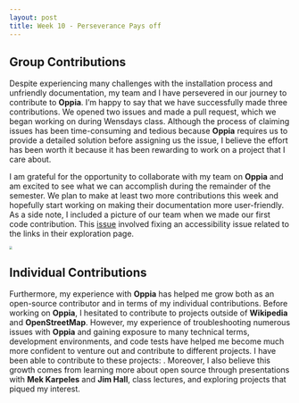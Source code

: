 ```yaml
---
layout: post
title: Week 10 - Perseverance Pays off
---
```


## Group Contributions

Despite experiencing many challenges with the installation process and unfriendly documentation, my team and I have persevered in our journey to contribute to **Oppia**. I’m happy to say that we have successfully made three contributions. We opened two issues and made a pull request, which we began working on during Wensdays class. Although the process of claiming issues has been time-consuming and tedious because **Oppia** requires us to provide a detailed solution before assigning us the issue, I believe the effort has been worth it because it has been rewarding to work on a project that I care about. 

<!--more-->

I am grateful for the opportunity to collaborate with my team on **Oppia** and am excited to see what we can accomplish during the remainder of the semester. We plan to make at least two more contributions this week and hopefully start working on making their documentation more user-friendly. As a side note, I included a picture of our team when we made our first code contribution. This [issue](https://github.com/oppia/oppia/issues/17832) involved fixing an accessibility issue related to the links in their exploration page. 

<img src="/Users/nicolesosa/Desktop/image000000-1.jpg" style="zoom:33%;" />



## Individual Contributions

Furthermore, my experience with **Oppia** has helped me grow both as an open-source contributor and in terms of my individual contributions. Before working on **Oppia**, I hesitated to contribute to projects outside of **Wikipedia** and **OpenStreetMap**. However, my experience of troubleshooting numerous issues with **Oppia** and gaining exposure to many technical terms, development environments, and code tests have helped me become much more confident to venture out and contribute to different projects. I have been able to contribute to these projects: . Moreover, I also believe this growth comes from learning more about open source through presentations with **Mek Karpeles** and **Jim Hall**, class lectures, and exploring projects that piqued my interest. 











